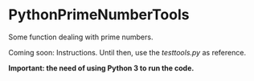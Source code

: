 # PythonPrimeNumberTools
Some function dealing with prime numbers.

Coming soon: Instructions.
Until then, use the *testtools.py* as reference.

**Important: the need of using Python 3 to run the code.**
